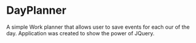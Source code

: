 # DayPlanner
A simple Work planner that allows user to save events for each our of the day. Application was created to show the power of JQuery.
